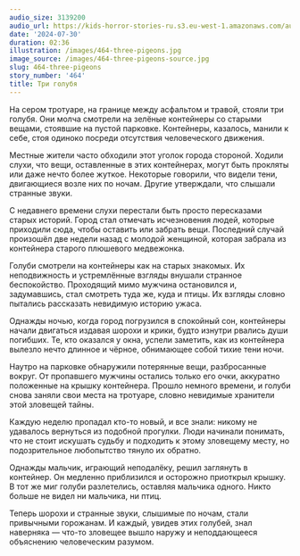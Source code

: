 ```yaml
---
audio_size: 3139200
audio_url: https://kids-horror-stories-ru.s3.eu-west-1.amazonaws.com/audio/464-three-pigeons.mp3
date: '2024-07-30'
duration: 02:36
illustration: /images/464-three-pigeons.jpg
image_source: /images/464-three-pigeons-source.jpg
slug: 464-three-pigeons
story_number: '464'
title: Три голубя
---
```


На сером тротуаре, на границе между асфальтом и травой, стояли три голубя. Они молча смотрели на зелёные контейнеры со старыми вещами, стоявшие на пустой парковке. Контейнеры, казалось, манили к себе, стоя одиноко посреди отсутствия человеческого движения.

Местные жители часто обходили этот уголок города стороной. Ходили слухи, что вещи, оставленные в этих контейнерах, могут быть прокляты или даже нечто более жуткое. Некоторые говорили, что видели тени, двигающиеся возле них по ночам. Другие утверждали, что слышали странные звуки.

С недавнего времени слухи перестали быть просто пересказами старых историй. Город стал отмечать исчезновения людей, которые приходили сюда, чтобы оставить или забрать вещи. Последний случай произошёл две недели назад с молодой женщиной, которая забрала из контейнера старого плюшевого медвежонка.

Голуби смотрели на контейнеры как на старых знакомых. Их неподвижность и устремлённые взгляды внушали странное беспокойство. Проходящий мимо мужчина остановился и, задумавшись, стал смотреть туда же, куда и птицы. Их взгляды словно пытались рассказать невидимую историю ужаса.

Однажды ночью, когда город погрузился в спокойный сон, контейнеры начали двигаться издавая шорохи и крики, будто изнутри рвались души погибших. Те, кто оказался у окна, успели заметить, как из контейнера вылезло нечто длинное и чёрное, обнимающее собой тихие тени ночи.

Наутро на парковке обнаружили потерянные вещи, разбросанные вокруг. От пропавшего мужчины остались только его очки, аккуратно положенные на крышку контейнера. Прошло немного времени, и голуби снова заняли свои места на тротуаре, словно невидимые хранители этой зловещей тайны.

Каждую неделю пропадал кто-то новый, и все знали: никому не удавалось вернуться из подобной прогулки. Люди начинали понимать, что не стоит искушать судьбу и подходить к этому зловещему месту, но подозрительное любопытство тянуло их обратно.

Однажды мальчик, играющий неподалёку, решил заглянуть в контейнер. Он медленно приблизился и осторожно приоткрыл крышку. В тот же миг голуби разлетелись, оставляя мальчика одного. Никто больше не видел ни мальчика, ни птиц.

Теперь шорохи и странные звуки, слышимые по ночам, стали привычными горожанам. И каждый, увидев этих голубей, знал наверняка — что-то зловещее вышло наружу и неподдающееся объяснению человеческим разумом.